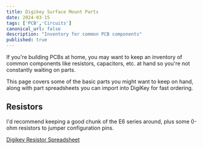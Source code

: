 ```yaml
---
title: Digikey Surface Mount Parts
date: 2024-03-15
tags: ['PCB','Circuits']
canonical_url: false
description: "Inventory for common PCB components"
published: true
---
```


If you're building PCBs at home, you may want to keep an inventory of common components
like resistors, capacitors, etc. at hand so you're not constantly waiting on parts.

This page covers some of the basic parts you might want to keep on hand, along with part
spreadsheets you can import into DigiKey for fast ordering.

## Resistors

I'd recommend keeping a good chunk of the E6 series around, plus some 0-ohm resistors to
jumper configuration pins.

<a href="/docs/pcb/Digikey_Resistor_Inventory.xlsx">Digikey Resistor Spreadsheet</a>
